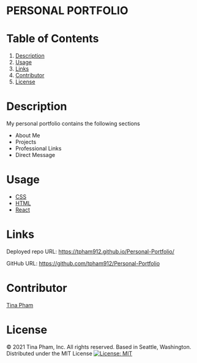 # PERSONAL PORTFOLIO

# Table of Contents
  <ol>
    <li><a href="#description">Description</a></li>
    <li><a href="#usage">Usage</a></li>
    <li><a href="#links">Links</a></li>
    <li><a href="#contributors">Contributor</a></li>
    <li><a href="#license">License</a></li>
  </ol>

# Description

My personal portfolio contains the following sections
- About Me
- Projects
- Professional Links
- Direct Message 

# Usage

- [CSS](https://developer.mozilla.org/en-US/docs/Web/CSS)
- [HTML](https://developer.mozilla.org/en-US/docs/Web/HTML)
- [React](https://reactjs.org/)

# Links

Deployed repo URL: https://tpham912.github.io/Personal-Portfolio/

GitHub URL: https://github.com/tpham912/Personal-Portfolio

# Contributor 

[Tina Pham](https://github.com/tpham912)


# License

© 2021 Tina Pham, Inc. All rights reserved.  Based in Seattle, Washington. Distributed under the MIT License [![License: MIT](https://img.shields.io/badge/License-MIT-yellow.svg)](https://opensource.org/licenses/MIT)
